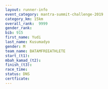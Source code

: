 ```yaml
---
layout: runner-info 
event_category: mantra-summit-challenge-2019 
category_km: 15km 
overall_rank:  9999
gender_rank: 
bib: 915
first_name: Yudi
last_name: Kusumadyo
gender: M
team_name: BATAMFREEATHLETE
start_(t1): 
mbah_kamad_(t2): 
finish_(t3): 
race_time: 
status: DNS
certficate: 
---
```


